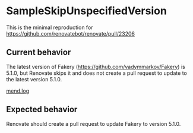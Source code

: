 # SampleSkipUnspecifiedVersion

This is the minimal reproduction for https://github.com/renovatebot/renovate/pull/23206 

## Current behavior

The latest version of Fakery (https://github.com/vadymmarkov/Fakery) is 5.1.0, but Renovate skips it and does not create a pull request to update to the latest version 5.1.0.

[mend.log](https://github.com/maoyama/SampleSkipUnspecifiedVersion/files/12000028/mend.log)

## Expected behavior

Renovate should create a pull request to update Fakery to version 5.1.0.
